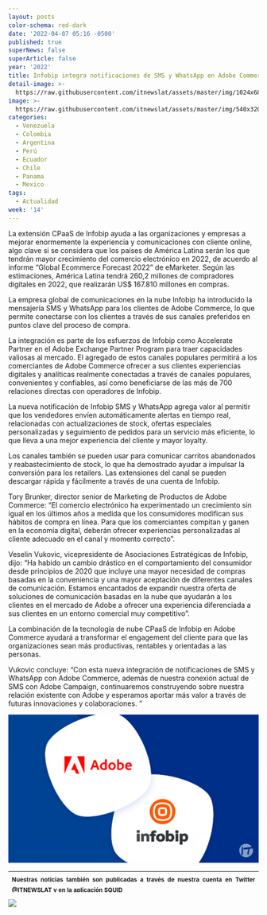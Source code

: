 ```yaml
---
layout: posts
color-schema: red-dark
date: '2022-04-07 05:16 -0500'
published: true
superNews: false
superArticle: false
year: '2022'
title: Infobip integra notificaciones de SMS y WhatsApp en Adobe Commerce
detail-image: >-
  https://raw.githubusercontent.com/itnewslat/assets/master/img/1024x680/adobe-infobip-g.jpg
image: >-
  https://raw.githubusercontent.com/itnewslat/assets/master/img/540x320/adobe-infobip-p-.jpg
categories:
  - Venezuela
  - Colombia
  - Argentina
  - Perú
  - Ecuador
  - Chile
  - Panama
  - Mexico
tags:
  - Actualidad
week: '14'
---
```

La extensión CPaaS de Infobip ayuda a las organizaciones y empresas a mejorar enormemente la experiencia y comunicaciones con cliente online, algo clave si se considera que los países de América Latina serán los que tendrán mayor crecimiento del comercio electrónico en 2022, de acuerdo al informe “Global Ecommerce Forecast 2022” de eMarketer. Según las estimaciones, América Latina tendrá 260,2 millones de compradores digitales en 2022, que realizarán US$ 167.810 millones en compras.

La empresa global de comunicaciones en la nube Infobip ha introducido la mensajería SMS y WhatsApp para los clientes de Adobe Commerce, lo que permite conectarse con los clientes a través de sus canales preferidos en puntos clave del proceso de compra.

La integración es parte de los esfuerzos de Infobip como Accelerate Partner en el Adobe Exchange Partner Program para traer capacidades valiosas al mercado. El agregado de estos canales populares permitirá a los comerciantes de Adobe Commerce ofrecer a sus clientes experiencias digitales y analíticas realmente conectadas a través de canales populares, convenientes y confiables, así como beneficiarse de las más de 700 relaciones directas con operadores de Infobip.

La nueva notificación de Infobip SMS y WhatsApp agrega valor al permitir que los vendedores envíen automáticamente alertas en tiempo real, relacionadas con actualizaciones de stock, ofertas especiales personalizadas y seguimiento de pedidos para un servicio más eficiente, lo que lleva a una mejor experiencia del cliente y mayor loyalty.

Los canales también se pueden usar para comunicar carritos abandonados y reabastecimiento de stock, lo que ha demostrado ayudar a impulsar la conversión para los retailers. Las extensiones del canal se pueden descargar rápida y fácilmente a través de una cuenta de Infobip.

Tory Brunker, director senior de Marketing de Productos de Adobe Commerce: “El comercio electrónico ha experimentado un crecimiento sin igual en los últimos años a medida que los consumidores modifican sus hábitos de compra en línea. Para que los comerciantes compitan y ganen en la economía digital, deberán ofrecer experiencias personalizadas al cliente adecuado en el canal y momento correcto”.

Veselin Vukovic, vicepresidente de Asociaciones Estratégicas de Infobip, dijo: “Ha habido un cambio drástico en el comportamiento del consumidor desde principios de 2020 que incluye una mayor necesidad de compras basadas en la conveniencia y una mayor aceptación de diferentes canales de comunicación. Estamos encantados de expandir nuestra oferta de soluciones de comunicación basadas en la nube que ayudarán a los clientes en el mercado de Adobe a ofrecer una experiencia diferenciada a sus clientes en un entorno comercial muy competitivo”.

La combinación de la tecnología de nube CPaaS de Infobip en Adobe Commerce ayudará a transformar el engagement del cliente para que las organizaciones sean más productivas, rentables y orientadas a las personas.

Vukovic concluye: “Con esta nueva integración de notificaciones de SMS y WhatsApp con Adobe Commerce, además de nuestra conexión actual de SMS con Adobe Campaign, continuaremos construyendo sobre nuestra relación existente con Adobe y esperamos aportar más valor a través de futuras innovaciones y colaboraciones. ”

![](https://raw.githubusercontent.com/itnewslat/assets/master/img/540x320/adobe-infobip-p-.jpg)

<table style="height: 42px;" width="569">
<tbody>
<tr>
<td style="text-align: justify;"><sub><strong>Nuestras noticias también son publicadas a través de nuestra cuenta en Twitter <a href="https://twitter.com/itnewslat?lang=es">@ITNEWSLAT</a> y en la aplicación <a href="https://squidapp.co/en/">SQUID</a></strong></sub></td>
</tr>
</tbody>
</table>

<img src="https://tracker.metricool.com/c3po.jpg?hash=56f88a41e39ab42c063cc51676587a04"/>